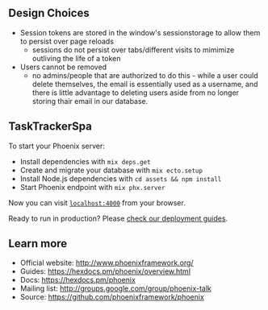 ## Design Choices

* Session tokens are stored in the window's sessionstorage to allow them to
  persist over page reloads
   * sessions do not persist over tabs/different visits to mimimize outliving the
     life of a token
* Users cannot be removed
  * no admins/people that are authorized to do this - while a user could delete
    themselves, the email is essentially used as a username, and there is little
    advantage to deleting users aside from no longer storing thair email in our
    database.


## TaskTrackerSpa

To start your Phoenix server:

  * Install dependencies with `mix deps.get`
  * Create and migrate your database with `mix ecto.setup`
  * Install Node.js dependencies with `cd assets && npm install`
  * Start Phoenix endpoint with `mix phx.server`

Now you can visit [`localhost:4000`](http://localhost:4000) from your browser.

Ready to run in production? Please [check our deployment guides](https://hexdocs.pm/phoenix/deployment.html).

## Learn more

  * Official website: http://www.phoenixframework.org/
  * Guides: https://hexdocs.pm/phoenix/overview.html
  * Docs: https://hexdocs.pm/phoenix
  * Mailing list: http://groups.google.com/group/phoenix-talk
  * Source: https://github.com/phoenixframework/phoenix
